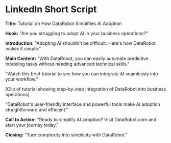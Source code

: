 # LinkedIn Short Script

**Title:** Tutorial on How DataRobot Simplifies AI Adoption

**Hook:** "Are you struggling to adopt AI in your business operations?"

**Introduction:** "Adopting AI shouldn't be difficult. Here's how DataRobot makes it simple."

**Main Content:** "With DataRobot, you can easily automate predictive modeling tasks without needing advanced technical skills."

"Watch this brief tutorial to see how you can integrate AI seamlessly into your workflow."

[Clip of tutorial showing step-by-step integration of DataRobot into business operations]

"DataRobot's user-friendly interface and powerful tools make AI adoption straightforward and efficient."

**Call to Action:** "Ready to simplify AI adoption? Visit DataRobot.com and start your journey today."

**Closing:** "Turn complexity into simplicity with DataRobot."